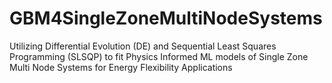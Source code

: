 # GBM4SingleZoneMultiNodeSystems
 Utilizing Differential Evolution (DE) and Sequential Least Squares Programming (SLSQP) to fit Physics Informed ML models of Single Zone Multi Node Systems for Energy Flexibility Applications
